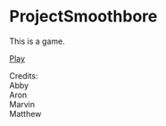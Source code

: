 # ProjectSmoothbore

This is a game.

[Play](https://abbynode.github.io/ProjectSmoothbore/)

Credits:  
Abby  
Aron  
Marvin  
Matthew  
